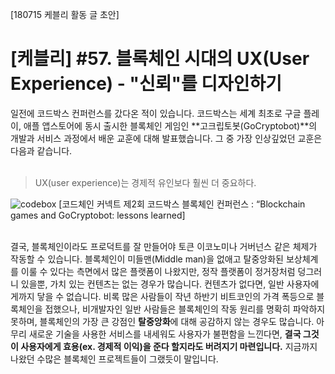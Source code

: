 [180715 케블리 활동 글 초안]


# [케블리] #57. 블록체인 시대의 UX(User Experience) - "신뢰"를 디자인하기

일전에 코드박스 컨퍼런스를 갔다온 적이 있습니다. 코드박스는 세계 최초로 구글 플레이, 애플 앱스토어에 동시 출시한 블록체인 게임인 **고크립토봇(GoCryptobot)**의 개발과 서비스 과정에서 배운 교훈에 대해 발표했습니다. 그 중 가장 인상깊었던 교훈은 다음과 같습니다.
<br>
<br>

> UX(user experience)는 경제적 유인보다 훨씬 더 중요하다.

![codebox](https://user-images.githubusercontent.com/36020880/42731612-a4de9f24-884b-11e8-9eda-0c5041c1198c.png)
\[코드체인 커넥트 제2회 코드박스 블록체인 컨퍼런스 : “Blockchain games and GoCryptobot: lessons learned]
<br>
<br>

결국, 블록체인이라도 프로덕트를 잘 만들어야 토큰 이코노미나 거버넌스 같은 체제가 작동할 수 있습니다. 블록체인이 미들맨(Middle man)을 없애고 탈중앙화된 보상체계를 이룰 수 있다는 측면에서 많은 플랫폼이 나왔지만, 정작 플랫폼이 정거장처럼 덩그러니 있을뿐, 가치 있는 컨텐츠는 없는 경우가 많습니다. 컨텐츠가 없다면, 일반 사용자에게까지 닿을 수 없습니다. 비록 많은 사람들이 작년 하반기 비트코인의 가격 폭등으로 블록체인을 접했으나, 비개발자인 일반 사람들은 블록체인의 작동 원리를 명확히 파악하지 못하며, 블록체인의 가장 큰 강점인 **탈중앙화**에 대해 공감하지 않는 경우도 많습니다. 아무리 새로운 기술을 사용한 서비스를 내세워도 사용자가 불편함을 느낀다면, **결국 그것이 사용자에게 효용(ex. 경제적 이익)을 준다 할지라도 버려지기 마련입니다.** 지금까지 나왔던 수많은 블록체인 프로젝트들이 그랬듯이 말입니다.
